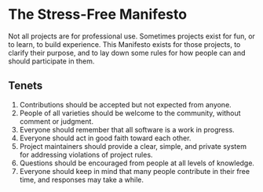 # The Stress-Free Manifesto

Not all projects are for professional use. Sometimes projects exist for fun,
or to learn, to build experience. This Manifesto exists for those projects,
to clarify their purpose, and to lay down some rules for how people can and
should participate in them.

## Tenets

1. Contributions should be accepted but not expected from anyone.
2. People of all varieties should be welcome to the community, without comment
   or judgment.
3. Everyone should remember that all software is a work in progress.
4. Everyone should act in good faith toward each other.
5. Project maintainers should provide a clear, simple, and private system for
   addressing violations of project rules.
6. Questions should be encouraged from people at all levels of knowledge.
7. Everyone should keep in mind that many people contribute in their free time,
   and responses may take a while.

